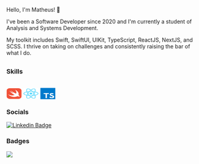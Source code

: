 <h4 align="center">

##

Hello, I'm Matheus! 👋

I've been a Software Developer since 2020 and I'm currently a student of Analysis and Systems Development.

My toolkit includes Swift, SwiftUI, UIKit, TypeScript, ReactJS, NextJS, and SCSS. I thrive on taking on challenges and consistently raising the bar of what I do.

 ##

 ### Skills

<div style="display: inline_block"><br>
   <img align="center" alt="Matt-swift" height="30" width="40" src="https://raw.githubusercontent.com/devicons/devicon/master/icons/swift/swift-original.svg">
   <img align="center" alt="Matt-React" height="30" width="40" src="https://raw.githubusercontent.com/devicons/devicon/master/icons/react/react-original.svg">
  <img align="center" alt="Matt-Ts" height="30" width="40" src="https://raw.githubusercontent.com/devicons/devicon/master/icons/typescript/typescript-plain.svg">
</div>

### Socials

[![Linkedin Badge](https://img.shields.io/badge/-Linkedin-blue?style=for-the-badge&logo=Linkedin&logoColor=white&link=https://github.com/MatheusFerreiraZx)](https://www.linkedin.com/in/matheuszx/)

### Badges

![](http://github-profile-summary-cards.vercel.app/api/cards/stats?username=MatheusFerreiraZx&theme=dracula) 

</h4>
